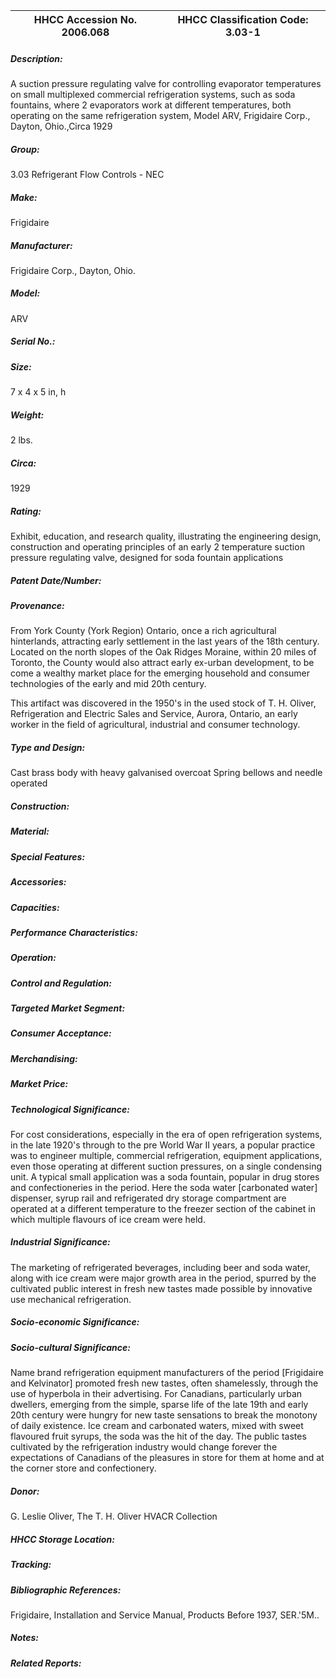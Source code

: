 | **HHCC Accession No. 2006.068** |**HHCC Classification Code:  3.03-1**|
| ----------- | ----------- |
##### Description:
A suction pressure regulating valve for controlling evaporator temperatures on small multiplexed commercial refrigeration systems, such as soda fountains, where 2 evaporators work at different temperatures, both operating on the same refrigeration system, Model ARV, Frigidaire Corp., Dayton, Ohio.,Circa 1929
##### Group:
3.03 Refrigerant Flow Controls - NEC

##### Make:
Frigidaire

##### Manufacturer:
Frigidaire Corp., Dayton, Ohio.

##### Model:
ARV

##### Serial No.:


##### Size:
7 x 4 x 5 in, h

##### Weight:
2 lbs.

##### Circa:
1929

##### Rating:
Exhibit, education, and research quality, illustrating the engineering design, construction and operating principles of an early 2 temperature suction pressure regulating valve, designed for soda fountain applications

##### Patent Date/Number:


##### Provenance:
From York County (York Region) Ontario, once a rich agricultural hinterlands, attracting early settlement in the last years of the 18th century. Located on the north slopes of the Oak Ridges Moraine, within 20 miles of Toronto, the County would also attract early ex-urban development, to be come a wealthy market place for the emerging household and consumer technologies of the early and mid 20th century. 

This artifact was discovered in the 1950's in the used stock of T. H. Oliver, Refrigeration and Electric Sales and Service, Aurora, Ontario, an early worker in the field of agricultural, industrial and consumer technology.

##### Type and Design:
Cast brass body with heavy galvanised overcoat
Spring bellows and needle operated

##### Construction:


##### Material:


##### Special Features:


##### Accessories:


##### Capacities:


##### Performance Characteristics:


##### Operation:


##### Control and Regulation:


##### Targeted Market Segment:


##### Consumer Acceptance:


##### Merchandising:


##### Market Price:


##### Technological Significance:
For cost considerations, especially in the era of open refrigeration systems, in the late 1920's through to the pre World War II years, a popular practice was to engineer multiple, commercial refrigeration, equipment applications, even those operating at different suction pressures, on a single condensing unit. 
A typical small application was a soda fountain, popular in drug stores and confectioneries in the period. Here the soda water [carbonated water] dispenser, syrup rail and refrigerated dry storage compartment are operated at a different temperature to the freezer section of the cabinet in which multiple flavours of ice cream were held.

##### Industrial Significance:
The marketing of refrigerated beverages, including beer and soda water, along with ice cream were major growth area in the period, spurred by the cultivated public interest in fresh new tastes made possible by innovative use mechanical refrigeration.

##### Socio-economic Significance:


##### Socio-cultural Significance:
Name brand refrigeration equipment manufacturers of the period [Frigidaire and Kelvinator] promoted fresh new tastes, often shamelessly, through the use of hyperbola in their advertising. For Canadians, particularly urban dwellers, emerging from the simple, sparse life of the late 19th and early 20th century were hungry for new taste sensations to break the monotony of daily existence. Ice cream and carbonated waters, mixed with sweet flavoured fruit syrups, the soda was the hit of the day.
The public tastes cultivated by the refrigeration industry would change forever the expectations of Canadians of the pleasures in store for them at home and at the corner store and confectionery.

##### Donor:
G. Leslie Oliver, The T. H. Oliver HVACR Collection

##### HHCC Storage Location:


##### Tracking:


##### Bibliographic References:
Frigidaire, Installation and Service Manual, Products Before 1937, SER.'5M..

##### Notes:


##### Related Reports:

